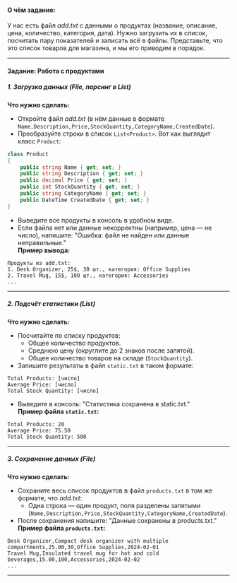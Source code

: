 #### О чём задание:  
У нас есть файл *add.txt* с данными о продуктах (название, описание, цена, количество, категория, дата). Нужно загрузить их в список, посчитать пару показателей и записать всё в файлы. Представьте, что это список товаров для магазина, и мы его приводим в порядок.

---

#### Задание: Работа с продуктами  

##### 1. Загрузка данных (*File, парсинг в List*)  
**Что нужно сделать:**  
- Откройте файл *add.txt* (в нём данные в формате `Name,Description,Price,StockQuantity,CategoryName,CreatedDate`).  
- Преобразуйте строки в список `List<Product>`. Вот как выглядит класс `Product`:  
```csharp
class Product
{
    public string Name { get; set; }
    public string Description { get; set; }
    public decimal Price { get; set; }
    public int StockQuantity { get; set; }
    public string CategoryName { get; set; }
    public DateTime CreatedDate { get; set; }
}
```  
- Выведите все продукты в консоль в удобном виде.  
- Если файла нет или данные некорректны (например, цена — не число), напишите: "Ошибка: файл не найден или данные неправильные."  
**Пример вывода:**  
```
Продукты из add.txt:  
1. Desk Organizer, 25$, 30 шт., категория: Office Supplies  
2. Travel Mug, 15$, 100 шт., категория: Accessories  
...
```

---

##### 2. Подсчёт статистики (*List<T>*)  
**Что нужно сделать:**  
- Посчитайте по списку продуктов:  
  - Общее количество продуктов.  
  - Среднюю цену (округлите до 2 знаков после запятой).  
  - Общее количество товаров на складе (`StockQuantity`).  
- Запишите результаты в файл `static.txt` в таком формате:  
```
Total Products: [число]
Average Price: [число]
Total Stock Quantity: [число]
```  
- Выведите в консоль: "Статистика сохранена в static.txt."  
**Пример файла `static.txt`:**  
```
Total Products: 20
Average Price: 75.50
Total Stock Quantity: 500
```

---

##### 3. Сохранение данных (*File*)  
**Что нужно сделать:**  
- Сохраните весь список продуктов в файл `products.txt` в том же формате, что *add.txt*:  
  - Одна строка — один продукт, поля разделены запятыми (`Name,Description,Price,StockQuantity,CategoryName,CreatedDate`).  
- После сохранения напишите: "Данные сохранены в products.txt."  
**Пример файла `products.txt`:**  
```
Desk Organizer,Compact desk organizer with multiple compartments,25.00,30,Office Supplies,2024-02-01
Travel Mug,Insulated travel mug for hot and cold beverages,15.00,100,Accessories,2024-02-02
...
```

---
